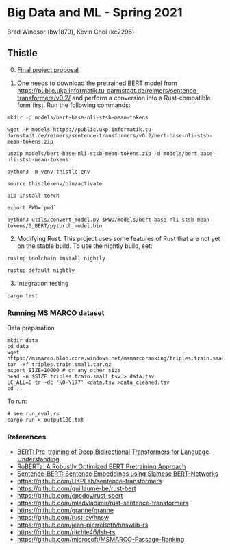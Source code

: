 # Big Data and ML - Spring 2021
Brad Windsor (bw1879), Kevin Choi (kc2296)

## Thistle
0. [Final project proposal](https://github.com/nyu-bigdata-class/final-project-proposals/blob/main/bw1879-kc2296/project.md)

1. One needs to download the pretrained BERT model from https://public.ukp.informatik.tu-darmstadt.de/reimers/sentence-transformers/v0.2/ and perform a conversion into a Rust-compatible form first. Run the following commands:
```
mkdir -p models/bert-base-nli-stsb-mean-tokens

wget -P models https://public.ukp.informatik.tu-darmstadt.de/reimers/sentence-transformers/v0.2/bert-base-nli-stsb-mean-tokens.zip

unzip models/bert-base-nli-stsb-mean-tokens.zip -d models/bert-base-nli-stsb-mean-tokens

python3 -m venv thistle-env

source thistle-env/bin/activate

pip install torch

export PWD=`pwd`

python3 utils/convert_model.py $PWD/models/bert-base-nli-stsb-mean-tokens/0_BERT/pytorch_model.bin
```

2. Modifying Rust. This project uses some features of Rust that are not yet on the stable build. To use the nightly build, set:
```
rustup toolchain install nightly

rustup default nightly
```

3. Integration testing
```
cargo test
```

### Running MS MARCO dataset
Data preparation
```
mkdir data
cd data
wget https://msmarco.blob.core.windows.net/msmarcoranking/triples.train.small.tar.gz
tar -xf triples.train.small.tar.gz
export SIZE=10000 # or any other size
head -n $SIZE triples.train.small.tsv > data.tsv
LC_ALL=C tr -dc '\0-\177' <data.tsv >data_cleaned.tsv
cd ..
```

To run:
```
# see run_eval.rs
cargo run > output100.txt
```

### References
* [BERT: Pre-training of Deep Bidirectional Transformers for Language Understanding](https://arxiv.org/pdf/1810.04805.pdf)
* [RoBERTa: A Robustly Optimized BERT Pretraining Approach](https://arxiv.org/pdf/1907.11692.pdf)
* [Sentence-BERT: Sentence Embeddings using Siamese BERT-Networks](https://arxiv.org/pdf/1908.10084.pdf)
* https://github.com/UKPLab/sentence-transformers
* https://github.com/guillaume-be/rust-bert
* https://github.com/cpcdoy/rust-sbert
* https://github.com/mladvladimir/rust-sentence-transformers
* https://github.com/granne/granne
* https://github.com/rust-cv/hnsw
* https://github.com/jean-pierreBoth/hnswlib-rs
* https://github.com/ritchie46/lsh-rs
* https://github.com/microsoft/MSMARCO-Passage-Ranking
